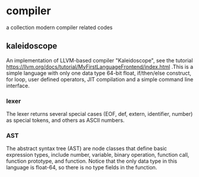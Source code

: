 # compiler

a collection modern compiler related codes

## kaleidoscope

An implementation of LLVM-based compiler "Kaleidoscope", see the tutorial https://llvm.org/docs/tutorial/MyFirstLanguageFrontend/index.html .This is a simple language with only one data type 64-bit float, if/then/else construct, for loop, user defined operators, JIT compilation and a simple command line interface.

### lexer

The lexer returns several special cases (EOF, def, extern, identifier, number) as special tokens, and others as ASCII numbers.

### AST

The abstract syntax tree (AST) are node classes that define basic expression types, include number, variable, binary operation, function call, function prototype, and function. Notice that the only data type in this language is float-64, so there is no type fields in the function.
